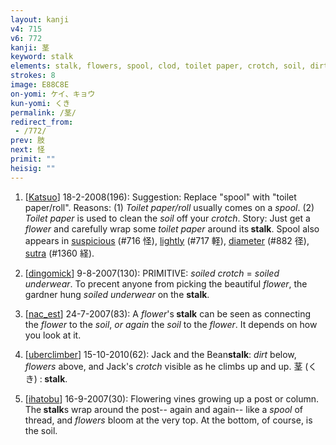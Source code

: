```yaml
---
layout: kanji
v4: 715
v6: 772
kanji: 茎
keyword: stalk
elements: stalk, flowers, spool, clod, toilet paper, crotch, soil, dirt, ground
strokes: 8
image: E88C8E
on-yomi: ケイ、キョウ
kun-yomi: くき
permalink: /茎/
redirect_from:
 - /772/
prev: 肢
next: 怪
primit: ""
heisig: ""
---
```


1) [<a href="http://kanji.koohii.com/profile/Katsuo">Katsuo</a>] 18-2-2008(196): Suggestion: Replace &quot;spool&quot; with &quot;toilet paper/roll&quot;. Reasons: (1) <em>Toilet paper/roll</em> usually comes on a <em>spool</em>. (2) <em>Toilet paper</em> is used to clean the <em>soil</em> off your <em>crotch</em>. Story: Just get a <em>flower</em> and carefully wrap some <em>toilet paper</em> around its<strong> stalk</strong>. Spool also appears in <a href="../v4/716.html">suspicious</a> (#716 怪), <a href="../v4/717.html">lightly</a> (#717 軽), <a href="../v4/882.html">diameter</a> (#882 径), <a href="../v4/1360.html">sutra</a> (#1360 経).

2) [<a href="http://kanji.koohii.com/profile/dingomick">dingomick</a>] 9-8-2007(130): PRIMITIVE: <em>soiled crotch</em> = <em>soiled underwear</em>. To precent anyone from picking the beautiful <em>flower</em>, the gardner hung <em>soiled underwear</em> on the <strong>stalk</strong>.

3) [<a href="http://kanji.koohii.com/profile/nac_est">nac_est</a>] 24-7-2007(83): A <em>flower</em>&#039;s<strong> stalk</strong> can be seen as connecting the <em>flower</em> to the <em>soil</em>, <em>or again</em> the <em>soil</em> to the <em>flower</em>. It depends on how you look at it.

4) [<a href="http://kanji.koohii.com/profile/uberclimber">uberclimber</a>] 15-10-2010(62): Jack and the Bean<strong>stalk</strong>: <em>dirt</em> below, <em>flowers</em> above, and Jack&#039;s <em>crotch</em> visible as he climbs up and up. 茎 (くき) :<strong> stalk</strong>.

5) [<a href="http://kanji.koohii.com/profile/ihatobu">ihatobu</a>] 16-9-2007(30): Flowering vines growing up a post or column. The<strong> stalk</strong>s wrap around the post-- again and again-- like a <em>spool </em>of thread, and <em>flowers</em> bloom at the very top. At the bottom, of course, is the soil.

